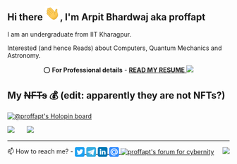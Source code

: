 <h2>Hi there <img src="https://raw.githubusercontent.com/ABSphreak/ABSphreak/master/gifs/Hi.gif" height="33px">, I'm Arpit Bhardwaj aka proffapt</h2>
I am an undergraduate from IIT Kharagpur. 

Interested (and hence Reads) about Computers, Quantum Mechanics and Astronomy.

<div align="center">
⭕️ <b>For Professional details</b> - <a href="https://github.com/proffapt/resume/raw/main/Arpit-Bhardwaj_RESUME.pdf"><b>READ MY RESUME</b> <img width="22px" src="https://img.icons8.com/bubbles/344/resume.png"></a>
</div>

## My ~~NFTs~~ 💰 (edit: apparently they are not NFTs?)
[![@proffapt's Holopin board](https://holopin.me/proffapt)](https://holopin.io/@proffapt)

<a href="https://github.com/proffapt">
<img height="180" src="https://github-readme-stats-eight-theta.vercel.app/api/top-langs/?username=proffapt&layout=compact&langs_count=8&theme=nightowl"/>
</a>
<a href="https://github.com/proffapt">
<img width="460" src="https://github-readme-stats-eight-theta.vercel.app/api?username=proffapt&show_icons=true&theme=nightowl&include_all_commits=true&count_private=true" align="right"/>
</a>



<hr>
<p>
📫 How to reach me? -   


<a href="https://twitter.com/proffapt">
  <img align="center" alt="proffapt's Twitter " width="22px" src="https://raw.githubusercontent.com/edent/SuperTinyIcons/master/images/svg/twitter.svg" />
</a>
<a href="https://t.me/proffapt">
  <img align="center" alt="proffapt's Telegram" width="22px" src="https://raw.githubusercontent.com/edent/SuperTinyIcons/master/images/svg/telegram.svg" />
</a>
<a href="https://www.linkedin.com/in/proffapt/">
  <img align="center" alt="proffapt's LinkedIn" width="22px" src="https://raw.githubusercontent.com/edent/SuperTinyIcons/master/images/svg/linkedin.svg" />
</a> 
<a href="mailto:proffapt@pm.me">
  <img align="center" alt="proffapt's mail" width="22px" src="https://raw.githubusercontent.com/edent/SuperTinyIcons/master/images/svg/mail.svg" />
</a> 
<a href="https://cybernity.group">
  <img align="center" alt="proffapt's forum for cybernity" width="22px" src="https://cybernity.group/uploads/default/original/1X/a8338f86bbbedd39701c85d5f32cf3d817c04c27.png" />
</a> 
<a href="https://www.linkedin.com/in/proffapt/">
  <img src="https://komarev.com/ghpvc/?username=proffapt&style=flat-square" align="right"/>
</a> 
</p>
